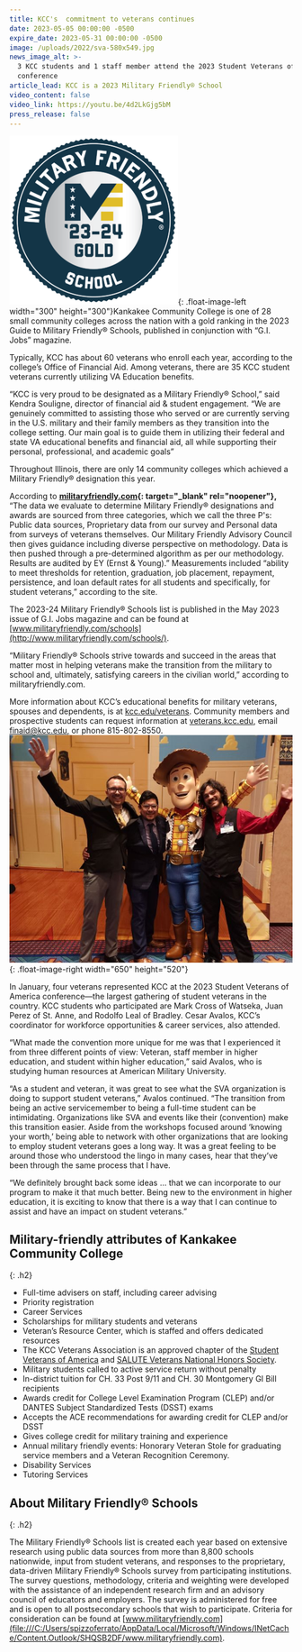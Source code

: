```yaml
---
title: KCC's  commitment to veterans continues
date: 2023-05-05 00:00:00 -0500
expire_date: 2023-05-31 00:00:00 -0500
image: /uploads/2022/sva-580x549.jpg
news_image_alt: >-
  3 KCC students and 1 staff member attend the 2023 Student Veterans of America
  conference
article_lead: KCC is a 2023 Military Friendly® School
video_content: false
video_link: https://youtu.be/4d2LkGjg5bM
press_release: false
---
```

![Military Friendly School logo, KCC designated for 2023](/uploads/2022/military-friendly-mfs23-24-gold-300x300.png "Military Friendly School logo, KCC designated for 2023"){: .float-image-left width="300" height="300"}Kankakee Community College is one of 28 small community colleges across the nation with a gold ranking in the 2023 Guide to Military Friendly® Schools, published in conjunction with “G.I. Jobs” magazine.

Typically, KCC has about 60 veterans who enroll each year, according to the college’s Office of Financial Aid. Among veterans, there are 35 KCC student veterans currently utilizing VA Education benefits.

“KCC is very proud to be designated as a Military Friendly® School,” said Kendra Souligne, director of financial aid & student engagement. “We are genuinely committed to assisting those who served or are currently serving in the U.S. military and their family members as they transition into the college setting. Our main goal is to guide them in utilizing their federal and state VA educational benefits and financial aid, all while supporting their personal, professional, and academic goals”

Throughout Illinois, there are only 14 community colleges which achieved a Military Friendly® designation this year.

According to **[militaryfriendly.com](http://www.militaryfriendly.com/schools/){: target="_blank" rel="noopener"},** “The data we evaluate to determine Military Friendly® designations and awards are sourced from three categories, which we call the three P's: Public data sources, Proprietary data from our survey and Personal data from surveys of veterans themselves. Our Military Friendly Advisory Council then gives guidance including diverse perspective on methodology. Data is then pushed through a pre-determined algorithm as per our methodology. Results are audited by EY (Ernst & Young).” Measurements included “ability to meet thresholds for retention, graduation, job placement, repayment, persistence, and loan default rates for all students and specifically, for student veterans,” according to the site.

The 2023-24 Military Friendly® Schools list is published in the May 2023 issue of G.I. Jobs magazine and can be found at [www.militaryfriendly.com/schools](http://www.militaryfriendly.com/schools/).

“Military Friendly® Schools strive towards and succeed in the areas that matter most in helping veterans make the transition from the military to school and, ultimately, satisfying careers in the civilian world,” according to militaryfriendly.com.

More information about KCC’s educational benefits for military veterans, spouses and dependents, is at [kcc.edu/veterans](mailto:kcc.edu/veterans). Community members and prospective students can request information at [veterans.kcc.edu](http://veterans.kcc.edu), email [finaid@kcc.edu](mailto:finaid@kcc.edu)<u>,</u> or phone 815-802-8550.![Veterans Mark Cross, Juan Perez, Rodolfo Leal and Cesar Avalos attend the 2023 Student Veterans of America conference](/uploads/2022/sva-650x520.jpg "Veterans Mark Cross, Juan Perez, Rodolfo Leal and Cesar Avalos attend the 2023 Student Veterans of America conference"){: .float-image-right width="650" height="520"}

In January, four veterans represented KCC at the 2023 Student Veterans of America conference—the largest gathering of student veterans in the country. KCC students who participated are Mark Cross of Watseka, Juan Perez of St. Anne, and Rodolfo Leal of Bradley. Cesar Avalos, KCC’s coordinator for workforce opportunities & career services, also attended.

“What made the convention more unique for me was that I experienced it from three different points of view: Veteran, staff member in higher education, and student within higher education,” said Avalos, who is studying human resources at American Military University.

“As a student and veteran, it was great to see what the SVA organization is doing to support student veterans,” Avalos continued. “The transition from being an active servicemember to being a full-time student can be intimidating. Organizations like SVA and events like their (convention) make this transition easier. Aside from the workshops focused around ‘knowing your worth,’ being able to network with other organizations that are looking to employ student veterans goes a long way. It was a great feeling to be around those who understood the lingo in many cases, hear that they’ve been through the same process that I have.

“We definitely brought back some ideas … that we can incorporate to our program to make it that much better. Being new to the environment in higher education, it is exciting to know that there is a way that I can continue to assist and have an impact on student veterans.”

## **Military-friendly attributes of Kankakee Community College**
{: .h2}

* Full-time advisers on staff, including career advising
* Priority registration
* Career Services
* Scholarships for military students and veterans
* Veteran’s Resource Center, which is staffed and offers dedicated resources
* The KCC Veterans Association is an approved chapter of the [Student Veterans of America](http://studentveterans.org/) and [SALUTE Veterans National Honors Society](https://salute.colostate.edu/).
* Military students called to active service return without penalty
* In-district tuition for CH. 33 Post 9/11 and CH. 30 Montgomery GI Bill recipients
* Awards credit for College Level Examination Program (CLEP) and/or DANTES Subject Standardized Tests (DSST) exams
* Accepts the ACE recommendations for awarding credit for CLEP and/or DSST
* Gives college credit for military training and experience
* Annual military friendly events: Honorary Veteran Stole for graduating service members and a Veteran Recognition Ceremony.
* Disability Services
* Tutoring Services

## **About Military Friendly® Schools**
{: .h2}

The Military Friendly® Schools list is created each year based on extensive research using public data sources from more than 8,800 schools nationwide, input from student veterans, and responses to the proprietary, data-driven Military Friendly® Schools survey from participating institutions. The survey questions, methodology, criteria and weighting were developed with the assistance of an independent research firm and an advisory council of educators and employers. The survey is administered for free and is open to all postsecondary schools that wish to participate. Criteria for consideration can be found at [www.militaryfriendly.com](file:///C:/Users/spizzoferrato/AppData/Local/Microsoft/Windows/INetCache/Content.Outlook/SHQSB2DF/www.militaryfriendly.com).